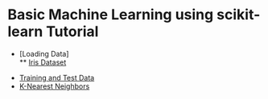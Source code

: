 # Basic Machine Learning using scikit-learn Tutorial

* [Loading Data]  
** [Iris Dataset](https://github.com/mrolarik/basic-machine-learning-using-scikit-learn/blob/master/001-Loading-Data.ipynb)
- [Training and Test Data](https://github.com/mrolarik/basic-machine-learning-using-scikit-learn/blob/master/002-Train-Test-Data.ipynb)  
- [K-Nearest Neighbors](https://github.com/mrolarik/basic-machine-learning-using-scikit-learn/blob/master/003-KNN.ipynb)
